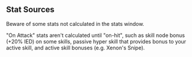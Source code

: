 ## Stat Sources

Beware of some stats not calculated in the stats window.

"On Attack" stats aren't calculated until "on-hit", such as skill node bonus (+20% IED) on some skills, passive hyper skill that provides bonus to your active skill, and  active skill bonuses (e.g. Xenon's Snipe).

